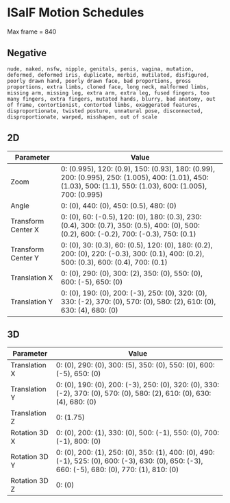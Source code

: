 # ISaIF Motion Schedules

Max frame = 840

## Negative

`nude, naked, nsfw, nipple, genitals, penis, vagina, mutation, deformed, deformed iris, duplicate, morbid, mutilated, disfigured, poorly drawn hand, poorly drawn face, bad proportions, gross proportions, extra limbs, cloned face, long neck, malformed limbs, missing arm, missing leg, extra arm, extra leg, fused fingers, too many fingers, extra fingers, mutated hands, blurry, bad anatomy, out of frame, contortionist, contorted limbs, exaggerated features, disproportionate, twisted posture, unnatural pose, disconnected, disproportionate, warped, misshapen, out of scale`

## 2D

|Parameter|Value|
|---------|-----|
|Zoom|0: (0.995), 120: (0.9), 150: (0.93), 180: (0.99), 200: (0.995), 250: (1.005), 400: (1.01), 450: (1.03), 500: (1.1), 550: (1.03), 600: (1.005), 700: (0.995)|
|Angle|0: (0), 440: (0), 450: (0.5), 480: (0)|
|Transform Center X|0: (0), 60: (-0.5), 120: (0), 180: (0.3), 230: (0.4), 300: (0.7), 350: (0.5), 400: (0), 500: (0.2), 600: (-0.2), 700: (-0.3), 750: (0.1)|
|Transform Center Y|0: (0), 30: (0.3), 60: (0.5), 120: (0), 180: (0.2), 200: (0), 220: (-0.3), 300: (0.1), 400: (0.2), 500: (0.3), 600: (0.4), 700: (0.1)|
|Translation X|0: (0), 290: (0), 300: (2), 350: (0), 550: (0), 600: (-5), 650: (0)|
|Translation Y|0: (0), 190: (0), 200: (-3), 250: (0), 320: (0), 330: (-2), 370: (0), 570: (0), 580: (2), 610: (0), 630: (4), 680: (0)|

## 3D

|Parameter|Value|
|---------|-----|
|Translation X|0: (0), 290: (0), 300: (5), 350: (0), 550: (0), 600: (-5), 650: (0)|
|Translation Y|0: (0), 190: (0), 200: (-3), 250: (0), 320: (0), 330: (-2), 370: (0), 570: (0), 580: (2), 610: (0), 630: (4), 680: (0)|
|Translation Z|0: (1.75)|
|Rotation 3D X|0: (0), 200: (1), 330: (0), 500: (-1), 550: (0), 700: (-1), 800: (0)|
|Rotation 3D Y|0: (0), 200: (1), 250: (0), 350: (1), 400: (0), 490: (-1), 525: (0), 600: (-3), 630: (0), 650: (-3), 660: (-5), 680: (0), 770: (1), 810: (0)|
|Rotation 3D Z|0: (0)|
